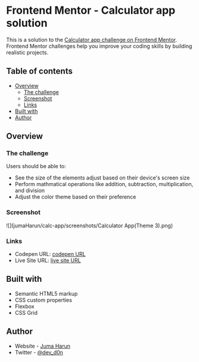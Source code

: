 # Frontend Mentor - Calculator app solution

This is a solution to the [Calculator app challenge on Frontend Mentor](https://www.frontendmentor.io/challenges/calculator-app-9lteq5N29). Frontend Mentor challenges help you improve your coding skills by building realistic projects.

## Table of contents

- [Overview](#overview)
  - [The challenge](#the-challenge)
  - [Screenshot](#screenshot)
  - [Links](#links)
- [Built with](#built-with)
- [Author](#author)

## Overview

### The challenge

Users should be able to:

- See the size of the elements adjust based on their device's screen size
- Perform mathmatical operations like addition, subtraction, multiplication, and division
- Adjust the color theme based on their preference

### Screenshot

![](jumaHarun/calc-app/screenshots/Calculator App(Theme 3).png)

### Links

- Codepen URL: [codepen URL](https://codepen.io/don-z3r0/pen/OJvEQEB/)
- Live Site URL: [live site URL](https://jumaharun.github.io/calc-app/)

## Built with

- Semantic HTML5 markup
- CSS custom properties
- Flexbox
- CSS Grid

## Author

- Website - [Juma Harun](https://jumaharun.github.io/jumaHarunPersonalPortfolio/)
- Twitter - [@dev_d0n](https://twitter.com/dev_d0n)
